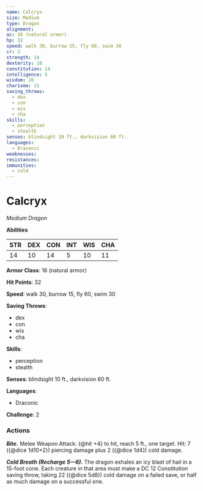 ```yaml
---
name: Calcryx
size: Medium
type: Dragon
alignment: 
ac: 16 (natural armor)
hp: 32
speed: walk 30, burrow 15, fly 60, swim 30
cr: 2
strength: 14
dexterity: 10
constitution: 14
intelligence: 5
wisdom: 10
charisma: 11
saving_throws:
  - dex
  - con
  - wis
  - cha
skills:
  - perception
  - stealth
senses: blindsight 10 ft., darkvision 60 ft.
languages:
  - Draconic
weaknesses:
resistances:
immunities:
  - cold
---
```


# Calcryx

*Medium Dragon*

**Abilities**

| STR | DEX | CON | INT | WIS | CHA |
| --- | --- | --- | --- | --- | --- |
| 14 | 10 | 14 | 5 | 10 | 11 |

**Armor Class**: 16 (natural armor)

**Hit Points**: 32

**Speed**: walk 30, burrow 15, fly 60, swim 30

**Saving Throws**:
  - dex
  - con
  - wis
  - cha

**Skills**:
  - perception
  - stealth

**Senses**: blindsight 10 ft., darkvision 60 ft.

**Languages**:
  - Draconic

**Challenge**: 2

### Actions
***Bite.*** Melee Weapon Attack: {@hit +4} to hit, reach 5 ft., one target. Hit: 7 ({@dice 1d10+2}) piercing damage plus 2 ({@dice 1d4}) cold damage.

***Cold Breath (Recharge 5—6).*** The dragon exhales an icy blast of hail in a 15-foot cone. Each creature in that area must make a DC 12 Constitution saving throw, taking 22 ({@dice 5d8}) cold damage on a failed save, or half as much damage on a successful one.

